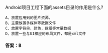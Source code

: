 Android项目工程下面的assets目录的作用是什么?
```  
A、放置应用到的图片资源。
B、主要放置多媒体等数据文件
C、放置字符串，颜色，数组等常量数据
D、放置一些与UI相应的布局文件，都是xml文件
```
#### 答案：B
